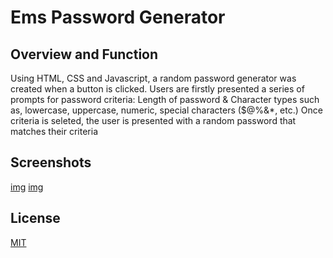 # Ems Password Generator

## Overview and Function
Using HTML, CSS and Javascript, a random password generator was created when a button is clicked.
Users are firstly presented a series of prompts for password criteria: Length of password & Character types such as, lowercase, uppercase, numeric, special characters ($@%&*, etc.)
Once criteria is seleted, the user is presented with a random password that matches their criteria

## Screenshots

[img](/assets/images/Password%20Generator.png)
[img](/assets/images/Screenshot.png)

## License

[MIT](https://choosealicense.com/licenses/mit/)
